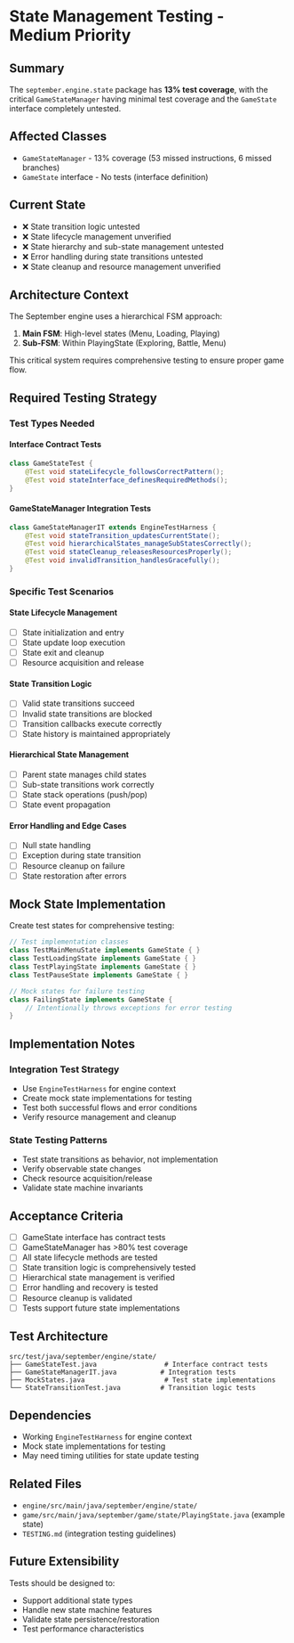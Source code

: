 # State Management Testing - Medium Priority

## Summary  
The `september.engine.state` package has **13% test coverage**, with the critical `GameStateManager` having minimal test coverage and the `GameState` interface completely untested.

## Affected Classes
- `GameStateManager` - 13% coverage (53 missed instructions, 6 missed branches)
- `GameState` interface - No tests (interface definition)

## Current State
- ❌ State transition logic untested
- ❌ State lifecycle management unverified  
- ❌ State hierarchy and sub-state management untested
- ❌ Error handling during state transitions untested
- ❌ State cleanup and resource management unverified

## Architecture Context
The September engine uses a hierarchical FSM approach:
1. **Main FSM**: High-level states (Menu, Loading, Playing)
2. **Sub-FSM**: Within PlayingState (Exploring, Battle, Menu)

This critical system requires comprehensive testing to ensure proper game flow.

## Required Testing Strategy

### Test Types Needed

#### Interface Contract Tests
```java
class GameStateTest {
    @Test void stateLifecycle_followsCorrectPattern();
    @Test void stateInterface_definesRequiredMethods();
}
```

#### GameStateManager Integration Tests
```java
class GameStateManagerIT extends EngineTestHarness {
    @Test void stateTransition_updatesCurrentState();
    @Test void hierarchicalStates_manageSubStatesCorrectly();
    @Test void stateCleanup_releasesResourcesProperly();
    @Test void invalidTransition_handlesGracefully();
}
```

### Specific Test Scenarios

#### State Lifecycle Management
- [ ] State initialization and entry
- [ ] State update loop execution  
- [ ] State exit and cleanup
- [ ] Resource acquisition and release

#### State Transition Logic
- [ ] Valid state transitions succeed
- [ ] Invalid state transitions are blocked
- [ ] Transition callbacks execute correctly
- [ ] State history is maintained appropriately

#### Hierarchical State Management
- [ ] Parent state manages child states
- [ ] Sub-state transitions work correctly
- [ ] State stack operations (push/pop)
- [ ] State event propagation

#### Error Handling and Edge Cases
- [ ] Null state handling
- [ ] Exception during state transition
- [ ] Resource cleanup on failure
- [ ] State restoration after errors

## Mock State Implementation
Create test states for comprehensive testing:

```java
// Test implementation classes
class TestMainMenuState implements GameState { }
class TestLoadingState implements GameState { }
class TestPlayingState implements GameState { }
class TestPauseState implements GameState { }

// Mock states for failure testing
class FailingState implements GameState {
    // Intentionally throws exceptions for error testing
}
```

## Implementation Notes

### Integration Test Strategy
- Use `EngineTestHarness` for engine context
- Create mock state implementations for testing
- Test both successful flows and error conditions
- Verify resource management and cleanup

### State Testing Patterns
- Test state transitions as behavior, not implementation
- Verify observable state changes
- Check resource acquisition/release
- Validate state machine invariants

## Acceptance Criteria
- [ ] GameState interface has contract tests
- [ ] GameStateManager has >80% test coverage
- [ ] All state lifecycle methods are tested
- [ ] State transition logic is comprehensively tested
- [ ] Hierarchical state management is verified
- [ ] Error handling and recovery is tested
- [ ] Resource cleanup is validated
- [ ] Tests support future state implementations

## Test Architecture
```
src/test/java/september/engine/state/
├── GameStateTest.java                 # Interface contract tests
├── GameStateManagerIT.java           # Integration tests
├── MockStates.java                    # Test state implementations
└── StateTransitionTest.java          # Transition logic tests
```

## Dependencies
- Working `EngineTestHarness` for engine context
- Mock state implementations for testing
- May need timing utilities for state update testing

## Related Files
- `engine/src/main/java/september/engine/state/`
- `game/src/main/java/september/game/state/PlayingState.java` (example state)
- `TESTING.md` (integration testing guidelines)

## Future Extensibility
Tests should be designed to:
- Support additional state types
- Handle new state machine features
- Validate state persistence/restoration
- Test performance characteristics